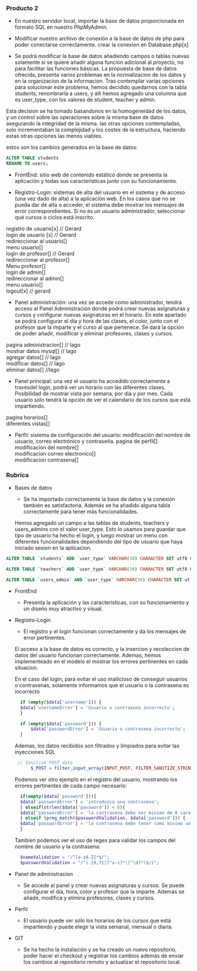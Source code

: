### Producto 2

- En nuestro servidor local, importar la base de datos proporcionada en formato SQL en nuestro PhpMyAdmin.
- Modificar nuestro archivo de conexión a la base de datos de php para poder conectarse correctamente.
  crear la conexion en Database.php[x]

- Se podrá modificar la base de datos añadiendo campos o tablas nuevas solamente si se quiere añadir alguna función adicional al proyecto, no para facilitar las funciones básicas.
  La propuesta de base de datos ofrecida, presenta varios problemas en la normalizacion de los datos y en la organizacion de la informacion. Tras contemplar varias opciones para solucionar
  este problema, hemos decidido quedarnos con la tabla students, renombrarla a users, y alli hemos agregado una columna que es user_type, con los valores de student, teacher y admin.

Esta decision se ha tomado basandonos en la homogeneidad de los datos, y un control sobre las operaciones sobre la misma base de datos asegurando la integridad de la misma.
las otras opciones contempladas, solo incrementaban la complejidad y los costes de la estructura, haciendo estas otras opciones las menos viables.

estos son los cambios generados en la base de datos:

```sql
ALTER TABLE students
RENAME TO users;
```

- FrontEnd: sitio web de contenido estático donde se presenta la aplicación y todas sus características junto con su funcionamiento.

- Registro-Login: sistemas de alta del usuario en el sistema y de acceso (una vez dado de alta) a la aplicación web. En los casos que no se pueda dar de alta o acceder, el sistema debe mostrar los mensajes de error correspondientes. Si no es un usuario administrador, seleccionar qué cursos o ciclos está inscrito.

registro de usuario[x] // Gerard <br>
login de usuario [x] // Gerard<br>
redireccionar al usuario[]<br>
menu usuario[]<br>
login de profesor[] // Gerard<br>
redireccionar al profesor[]<br>
Menu profesor[]<br>
login de admin[]<br>
redireccionar al admin[]<br>
menu usuario[]<br>
logout[x] // gerard<br>

- Panel administración: una vez se accede como administrador, tendrá acceso al Panel Administración donde podrá crear nuevas asignaturas y cursos y configurar nuevas asignaturas en el horario. En este apartado se podrá configurar el día y hora de las clases, el color, junto con el profesor que la imparte y el curso al que pertenece. Se dará la opción de poder añadir, modificar y eliminar profesores, clases y cursos.

pagina administracion[] // Iago<br>
mostrar datos mysql[] // Iago<br>
agregar datos[] // Iago<br>
modificar datos[] // Iago<br>
eliminar datos[] //Iago<br>

- Panel principal: una vez el usuario ha accedido correctamente a travésdel login, podrá ver un horario con las diferentes clases. Posibilidad de mostrar vista por semana, por dia y por mes. Cada usuario solo tendrá la opción de ver el calendario de los cursos que está impartiendo.

pagina horarios[]<br>
diferentes vistas[]<br>

- Perfil: sistema de configuración del usuario: modificación del nombre de usuario, correo electrónico y contraseña.
  pagina de perfil[]<br>
  modificacion del nombre[]<br>
  modificacion correo electronico[]<br>
  modificacion contrasena[]<br>

### Rubrica

- Bases de datos

  - Se ha importado correctamente la base de datos y la conexión también es satisfactoria. Además se ha añadido alguna tabla correctamente para tener más funcionalidades.

  Hemos agregado un campo a las tablas de students, teachers y users_admins con el valor user_type. Esto lo usamos para guardar que tipo de usuario ha hecho el login, y luego mostrar un menu con diferentes funcionalidades dependiendo del tipo de usuario que haya iniciado sesion en la aplicacion.

```sql
ALTER TABLE `students` ADD `user_type` VARCHAR(30) CHARACTER SET utf8 COLLATE utf8_general_ci NULL DEFAULT 'student' AFTER `email`;

ALTER TABLE `teachers` ADD `user_type` VARCHAR(30) CHARACTER SET utf8 COLLATE utf8_general_ci NULL DEFAULT 'teacher' AFTER `email`;

ALTER TABLE `users_admin` ADD `user_type` VARCHAR(30) CHARACTER SET utf8 COLLATE utf8_general_ci NULL DEFAULT 'admin' AFTER `email`;
```

- FrontEnd
  - Presenta la aplicación y las características, con su funcionamiento y un diseño muy atractivo y visual.
- Registro-Login

  - El registro y el login funcionan correctamente y da los mensajes de error pertinentes.

  El acceso a la base de datos es correcto, y la insercion y recoleccion de datos del usuario funcionan correctamente. Ademas, hemos implementeado en el modelo el mostrar los errores pertinentes en cada situacion.

  En el caso del login, para evitar el uso mailicioso de conseguir usuarios o contrasenas, solamente informamos que el usuario o la contrasena es incorrecto

  ```php
    if (empty($data['username'])) {
    $data['usernameError'] = 'Usuario o contrasena incorrecto';
    }

    if (empty($data['password'])) {
        $data['passwordError'] = 'Usuario o contrasena incorrecto';
    }
  ```

  Ademas, los datos recibidos son filtrados y limpiados para evitar las inyecciones SQL

  ```php
   // Sanitize POST data
        $_POST = filter_input_array(INPUT_POST, FILTER_SANITIZE_STRING);
  ```

  Podemos ver otro ejemplo en el registro del usuario, mostrando los errores pertinentes de cada campo necesario:

  ```php
    if(empty($data['password'])){
    $data['passwordError'] = 'introduzca una contrasena';
    } elseif(strlen($data['password']) < 6){
    $data['passwordError'] = 'la contrasena debe ser minimo de 8 caracteres';
    } elseif (preg_match($passwordValidation, $data['password'])) {
    $data['passwordError'] = 'la contrasena debe tener como minimo un valor numerico';
    }
  ```

  Tambien podemos ver el uso de regex para validar los campos del nombre de usuario y la contrasena:

  ```php
    $nameValidation = "/^[a-zA-Z]*$/";
    $passwordValidation = "/^(.{0,7}|[^a-z]*|[^\d]*)$/i";
  ```

- Panel de administracion
  - Se accede al panel y crear nuevas asignaturas y cursos. Se puede configurar el día, hora, color y profesor que la imparte. Además se añade, modifica y elimina profesores, clases y cursos.
- Perfil
  - El usuario puede ver sólo los horarios de los cursos que está impartiendo y puede elegir la vista semanal, mensual o diaria.
- GIT
  - Se ha hecho la instalación y se ha creado un nuevo repositorio, poder hacer el checkout y registrar los cambios además de enviar los cambios al repositorio remoto y actualizar el repositorio local.
